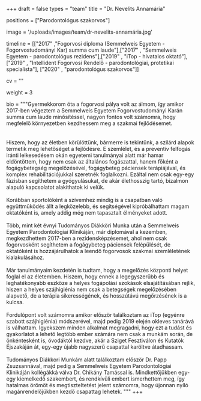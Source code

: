+++
draft = false
types = "team"
title = "Dr. Nevelits Annamária"

positions = ["Parodontológus szakorvos"]

image = '/uploads/images/team/dr-nevelits-annamária.jpg'

timeline = [["2017"  ,"Fogorvosi diploma (Semmelweis Egyetem - Fogorvostudományi Kar) summa cum laude"],["2017" , "Semmelweis Egyetem - parodontológus rezidens"],["2019" , "iTop - hivatalos oktató"],["2019" , "Intellident Fogorvosi Rendelő - parodontológiai, protetikai specialista"], ["2020" , "parodontológus szakorvos"]]

cv = ""

weight = 3

bio =  """Gyermekkorom óta a fogorvosi pálya volt az álmom, így amikor 2017-ben végeztem a Semmelweis Egyetem Fogorvostudományi Karán summa cum laude minősítéssel, nagyon fontos volt számomra, hogy megfelelő környezetben kezdhessem meg a szakmai fejlődésemet.  
<br><br>
Hiszem, hogy az életben körülöttünk, bármerre is tekintünk, a szilárd alapok termetik meg lehetőséget a fejlődésre. E szemlélet, és a preventív felfogás iránti lelkesedésem okán egyetemi tanulmányai alatt már hamar eldöntöttem, hogy nem csak az általános fogászattal, hanem főként a fogágybetegség megelőzésével, fogágybeteg páciensek terápiájával, és komplex rehabilitációjukkal szeretnék foglalkozni. Ezáltal nem csak egy-egy fázisban segíthetem a gyógyulásukat, de akár élethosszig tartó, bizalmon alapuló kapcsolatot alakíthatok ki velük. 
<br><br>
Korábban sportolóként a szívemhez mindig is a csapatban való együttműködés állt a legközelebb, és segítségével kipróbálhattam magam oktatóként is, amely addig még nem tapasztalt élményeket adott. 
<br><br>
Több, mint két évnyi Tudományos Diákköri Munka után a Semmelweis Egyetem Parodontológiai Klinikáján, már diplomával a kezemben, megkezdhettem 2017-ben a rezidensképzésemet, ahol nem csak fogorvosként segíthetem a fogágybeteg páciensek felépülését, de oktatóként is hozzájárulhatok a leendő fogorvosok szakmai szemléletének kialakulásához. 
<br><br>
Már tanulmányaim kezdetén is tudtam, hogy a megelőzés központi helyet foglal el az életemben. Hiszem, hogy ennek a legegyszerűbb és leghatékonyabb eszköze a helyes fogápolási szokások elsajátításában rejlik, hiszen a helyes szájhigiénia nem csak a betegségek megelőzésében alapvető, de a terápia sikerességének, és hosszútávú megőrzésének is a kulcsa.
<br><br>
Fordulópont volt számomra amikor először találkoztam az iTop (egyénre szabott szájhigiénia) módszerével, majd pedig 2019 elején okleves tanárává is válhattam. Igyekszem minden alkalmat megragadni, hogy ezt a tudást és gyakorlatot a lehető legtöbb ember számára nem csak a munkám során, de önkéntesként is, óvodáktól kezdve, akár a Sziget Fesztiválon és Kutatók Éjszakáján át, egy-egy újabb nagyszerű csapattal karöltve átadhassam.
<br><br>
Tudományos Diákkori Munkám alatt találkoztam először Dr. Papp Zsuzsannával, majd pedig a Semmelweis Egyetem Parodontológiai Klinikáján kollégákká válva Dr. Chikány Tamással is. Mindkettőjükben egy-egy kiemelkedő szakembert, és rendkívüli embert ismerhettem meg, így hatalmas örömöt és megtiszteltetést jelent számomra, hogy újonnan nyíló magánrendelőjükben kezdő csapattag lehetek. """
+++
